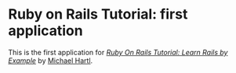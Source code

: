 # Ruby on Rails Tutorial: first application

This is the first application for [*Ruby On Rails Tutorial: Learn Rails by Example*](http://railstutorial.org) by [Michael Hartl](http://michaelhartl.com).

